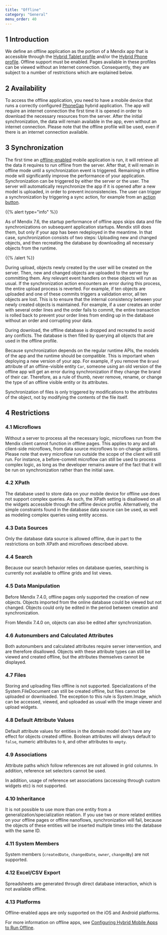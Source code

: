 ```yaml
---
title: "Offline"
category: "General"
menu_order: 40
---
```


## 1 Introduction

We define an offline application as the portion of a Mendix app that is accessible through the [Hybrid Tablet profile](hybrid-tablet-profile) and/or the [Hybrid Phone profile](hybrid-phone-profile). Offline support must be enabled. Pages available in these profiles can be viewed without an Internet connection. Consequently, they are subject to a number of restrictions which are explained below.

## 2 Availability

To access the offline application, you need to have a mobile device that runs a correctly configured [PhoneGap](http://phonegap.com/) hybrid application. The app will require an internet connection the first time it is opened in order to download the necessary resources from the server. After the initial synchronization, the data will remain available in the app, even without an internet connection. Please note that the offline profile will be used, even if there is an internet connection available.

## 3 Synchronization<a name="synchronization"></a>

The first time an [offline-enabled](configuring-hybrid-mobile-apps-to-run-offline) mobile application is run, it will retrieve all the data it requires to run offline from the server. After that, it will remain in offline mode until a synchronization event is triggered. Remaining in offline mode will significantly improve the performance of your application. Synchronization can be triggered by either the server or the user. The server will automatically resynchronize the app if it is opened after a new model is uploaded, in order to prevent inconsistencies. The user can trigger a synchronization by triggering a sync action, for example from an [action button](action-button). 

{{% alert type="info" %}}

As of Mendix 7.6, the startup performance of offline apps skips data and file synchronizations on subsequent application startups. Mendix still does them, but only if your app has been redeployed in the meantime. In that case, synchronization consists of two steps: Uploading new and changed objects, and then recreating the database by downloading all necessary objects from the runtime.

{{% /alert %}}

During upload, objects newly created by the user will be created on the server. Then, new and changed objects are uploaded to the server by committing them. Any relevant event handlers on these objects will run as usual. If the synchronization action encounters an error during this process, the entire upload process is reverted. For example, if ten objects are uploaded and one of these commits triggers a validation error, all ten objects are lost. This is to ensure that the internal consistency between your newly created objects is maintained. For example, if a user creates an order with several order lines and the order fails to commit, the entire transaction is rolled back to prevent your order lines from ending up in the database without an order and corrupting your data.

During download, the offline database is dropped and recreated to avoid any conflicts. The database is then filled by querying all objects that are used in the offline profile.

Because synchronization depends on the regular runtime APIs, the models of the app and the runtime should be compatible. This is important when deploying a new version of your app. For example, if you remove the `Brand` attribute of an offline-visible entity `Car`, someone using an old version of the offline app will get an error during synchronization if they change the brand of their car. Therefore, as a rule of thumb, never remove, rename, or change the type of an offline visible entity or its attributes.

Synchronization of files is only triggered by modifications to the attributes of the object, not by modifying the contents of the file itself.

## 4 Restrictions

### 4.1 Microflows

Without a server to process all the necessary logic, microflows run from the Mendix client cannot function in offline pages. This applies to any and all client-side microflows, from data source microflows to on-change actions. Please note that every microflow run outside the scope of the client will still run. For instance, a before-commit microflow can still be used to process complex logic, as long as the developer remains aware of the fact that it will be run on synchronization rather than the initial save.

### 4.2 XPath

The database used to store data on your mobile device for offline use does not support complex queries. As such, the XPath setting is disallowed on all the widgets accessible through the offline device profile. Alternatively, the simple constraints found in the database data source can be used, as well as modeling complex queries using entity access.

### 4.3 Data Sources

Only the database data source is allowed offline, due in part to the restrictions on both XPath and microflows described above.

### 4.4 Search

Because our search behavior relies on database queries, searching is currently not available to offline grids and list views.

### 4.5 Data Manipulation

Before Mendix 7.4.0, offline pages only supported the creation of new objects. Objects imported from the online database could be viewed but not changed. Objects could only be edited in the period between creation and synchronization.

From Mendix 7.4.0 on, objects can also be edited after synchronization.

### 4.6 Autonumbers and Calculated Attributes

Both autonumbers and calculated attributes require server intervention, and are therefore disallowed. Objects with these attribute types can still be viewed and created offline, but the attributes themselves cannot be displayed.

### 4.7 Files

Storing and uploading files offline is not supported. Specializations of the System.FileDocument can still be created offline, but files cannot be uploaded or downloaded. The exception to this rule is System.Image, which can be accessed, viewed, and uploaded as usual with the image viewer and upload widgets.

### 4.8 Default Attribute Values

Default attribute values for entities in the domain model don't have any effect for objects created offline. Boolean attributes will always default to `false`, numeric attributes to `0`, and other attributes to `empty`.

### 4.9 Associations

Attribute paths which follow references are not allowed in grid columns. In addition, reference set selectors cannot be used. 

In addition, usage of reference set associations (accessing through custom widgets etc) is not supported.

### 4.10 Inheritance

It is not possible to use more than one entity from a generalization/specialization relation. If you use two or more related entities on your offline pages or offline nanoflows, synchronization will fail, because the objects of these entities will be inserted multiple times into the database with the same ID.

### 4.11 System Members

System members (`createdDate`, `changedDate`, `owner`, `changedBy`) are not supported.

### 4.12 Excel/CSV Export

Spreadsheets are generated through direct database interaction, which is not available offline.

### 4.13 Platforms

Offline-enabled apps are only supported on the iOS and Android platforms.

For more information on offline apps, see [Configuring Hybrid Mobile Apps to Run Offline](configuring-hybrid-mobile-apps-to-run-offline).
